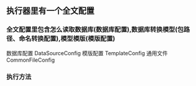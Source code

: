 ## 执行器里有一个全文配置
### 全文配置里包含怎么读取数据库(数据库配置),数据库转换模型(包路径、命名转换配置),模型模版(模版配置)

数据库配置 DataSourceConfig
模版配置   TemplateConfig
通用文件   CommonFileConfig

### 执行方法